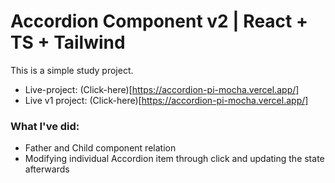 # Accordion Component v2 | React + TS + Tailwind

This is a simple study project.
* Live-project: (Click-here)[https://accordion-pi-mocha.vercel.app/]
* Live v1 project: (Click-here)[https://accordion-pi-mocha.vercel.app/]

### What I've did:
* Father and Child component relation
* Modifying individual Accordion item through click and updating the state afterwards